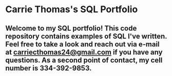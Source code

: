 # Carrie Thomas's SQL Portfolio

## Welcome to my SQL portfolio! This code repository contains examples of SQL I've written. Feel free to take a look and reach out via e-mail at carriecthomas24@gmail.com if you have any questions. As a second point of contact, my cell number is 334-392-9853.
